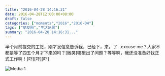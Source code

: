 ```yaml
---
title: "2016-04-28 14:16:31"
date: 2016-04-28T12:00:00+08:00
draft: false
categories: ["moments","2016","2016-04"]
tags: ["朋友圈","生活记录"]
summary: "2016-04-28 14:16:31..."
---
```


半个月前提交的工签，刚才发信息告诉我，已经下，来，了…excuse me？大家不都是等了四五个月才下来的吗？[微笑]哪里出了问题？等等啊，我还没准备好找正式工作啊！[吓][吓][吓]

![Media 1](/Moments/photos/2016-04-28/201604281416310.jpg)


